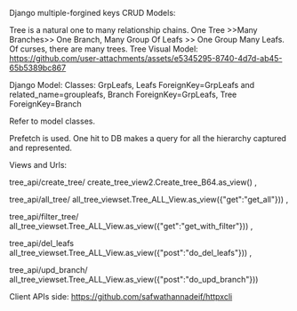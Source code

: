 Django multiple-forgined keys CRUD Models:

Tree is a natural one to many relationship chains. One Tree >>Many Branches>> One Branch, Many Group Of Leafs >> One Group Many Leafs.
Of curses, there are many trees. Tree Visual Model: https://github.com/user-attachments/assets/e5345295-8740-4d7d-ab45-65b5389bc867


Django Model: Classes: GrpLeafs, Leafs ForeignKey=GrpLeafs and related_name=groupleafs, Branch ForeignKey=GrpLeafs, Tree ForeignKey=Branch

Refer to model classes.

Prefetch is used. One hit to DB makes a query for all the hierarchy captured and represented.

Views and Urls:

tree_api/create_tree/				create_tree_view2.Create_tree_B64.as_view() ,

tree_api/all_tree/				all_tree_viewset.Tree_ALL_View.as_view({"get":"get_all"})) ,

tree_api/filter_tree/ 				all_tree_viewset.Tree_ALL_View.as_view({"get":"get_with_filter"})) ,

tree_api/del_leafs				all_tree_viewset.Tree_ALL_View.as_view({"post":"do_del_leafs"})) ,

tree_api/upd_branch/				all_tree_viewset.Tree_ALL_View.as_view({"post":"do_upd_branch"}))

Client APIs side: https://github.com/safwathannadeif/httpxcli
